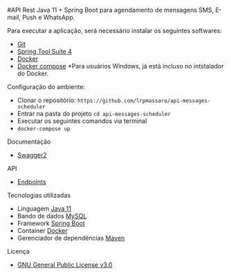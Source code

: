#API Rest Java 11 + Spring Boot para agendamento de mensagens SMS, E-mail, Push e WhatsApp.

Para executar a aplicação, será necessário instalar os seguintes softwares:
- [Git](https://git-scm.com/book/en/v2/Getting-Started-Installing-Git)
- [Spring Tool Suite 4](https://spring.io/tools)
- [Docker](https://docs.docker.com/engine/install)
- [Docker compose](https://docs.docker.com/compose/install) *Para usuários Windows, já está incluso no intstalador do Docker.

Configuração do ambiente:
- Clonar o repositório: `https://github.com/lrpmassaro/api-messages-scheduler`
- Entrar na pasta do projeto `cd api-messages-scheduler`
- Executar os seguintes comandos via terminal
- `docker-compose up`

Documentação
- [Swagger2](http://localhost:8080/message-scheduler/swagger-ui.html)

API
- [Endpoints](https://)

Tecnologias utilizadas
- Linguagem [Java 11](https://www.oracle.com/br/java/)
- Bando de dados [MySQL](https://www.mysql.com/)
- Framework [Spring Boot](https://spring.io/projects/spring-boot)
- Container [Docker](https://www.docker.com/)
- Gerenciador de dependências [Maven](https://maven.apache.org/)

Licença 
- [GNU General Public License v3.0](https://github.com/lrpmassaro/api-messages-scheduler/blob/master/LICENSE)
